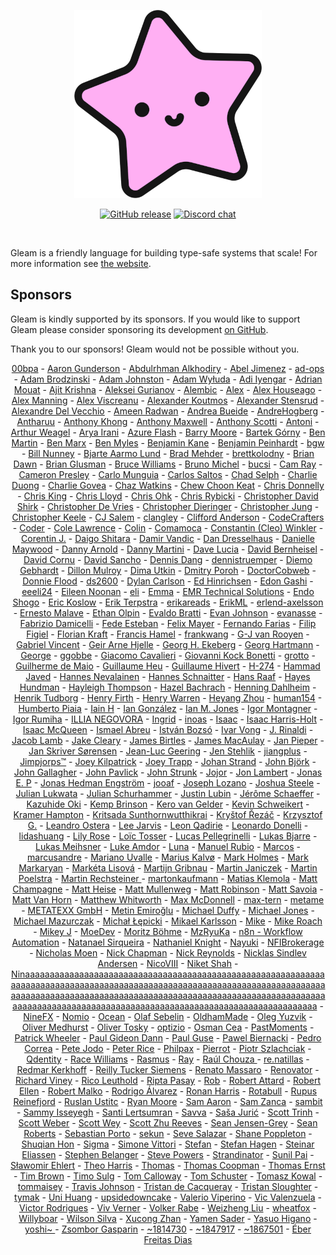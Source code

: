 <p align="center">
  <img src="images/lucy.png" alt="Lucy, Gleam's mascot">
</p>

<p align="center">
  <a href="https://github.com/gleam-lang/gleam/releases"><img src="https://img.shields.io/github/release/gleam-lang/gleam" alt="GitHub release"></a>
  <a href="https://discord.gg/Fm8Pwmy"><img src="https://img.shields.io/discord/768594524158427167?color=blue" alt="Discord chat"></a>
</p>

<!-- A spacer -->
<div>&nbsp;</div>

Gleam is a friendly language for building type-safe systems that scale! For more
information see [the website](https://gleam.run).

## Sponsors

Gleam is kindly supported by its sponsors. If you would like to support Gleam
please consider sponsoring its development [on GitHub](https://github.com/sponsors/lpil).

Thank you to our sponsors! Gleam would not be possible without you.

<!-- Below this line this file is autogenerated -->
<p align="center">
  <a href="https://github.com/00bpa">00bpa</a> -
  <a href="https://github.com/agundy">Aaron Gunderson</a> -
  <a href="https://github.com/zeroows">Abdulrhman Alkhodiry</a> -
  <a href="https://github.com/abeljim">Abel Jimenez</a> -
  <a href="https://github.com/ad-ops">ad-ops</a> -
  <a href="https://github.com/AdamBrodzinski">Adam Brodzinski</a> -
  <a href="https://github.com/adjohnston">Adam Johnston</a> -
  <a href="https://github.com/adam-wyluda">Adam Wyłuda</a> -
  <a href="https://github.com/thebugcatcher">Adi Iyengar</a> -
  <a href="https://github.com/amouat">Adrian Mouat</a> -
  <a href="https://github.com/JitPackJoyride">Ajit Krishna</a> -
  <a href="https://github.com/Guria">Aleksei Gurianov</a> -
  <a href="https://alembic.com.au">Alembic</a> -
  <a href="https://github.com/eelmafia">Alex</a> -
  <a href="https://github.com/ahouseago">Alex Houseago</a> -
  <a href="https://github.com/rawhat">Alex Manning</a> -
  <a href="https://github.com/aexvir">Alex Viscreanu</a> -
  <a href="https://github.com/akoutmos">Alexander Koutmos</a> -
  <a href="https://github.com/muonoum">Alexander Stensrud</a> -
  <a href="https://github.com/defgenx">Alexandre Del Vecchio</a> -
  <a href="https://github.com/Acepie">Ameen Radwan</a> -
  <a href="https://github.com/abueide">Andrea Bueide</a> -
  <a href="https://github.com/AndreHogberg">AndreHogberg</a> -
  <a href="https://github.com/antharuu">Antharuu</a> -
  <a href="https://github.com/anthony-khong">Anthony Khong</a> -
  <a href="https://github.com/Illbjorn">Anthony Maxwell</a> -
  <a href="https://github.com/amscotti">Anthony Scotti</a> -
  <a href="https://github.com/vereym">Antoni</a> -
  <a href="https://github.com/aweagel">Arthur Weagel</a> -
  <a href="https://github.com/aryairani">Arya Irani</a> -
  <a href="https://github.com/azureflash">Azure Flash</a> -
  <a href="https://github.com/chiroptical">Barry Moore</a> -
  <a href="https://github.com/bartekgorny">Bartek Górny</a> -
  <a href="https://github.com/requestben">Ben Martin</a> -
  <a href="https://github.com/bgmarx">Ben Marx</a> -
  <a href="https://github.com/benmyles">Ben Myles</a> -
  <a href="https://github.com/bbkane">Benjamin Kane</a> -
  <a href="https://github.com/bcpeinhardt">Benjamin Peinhardt</a> -
  <a href="https://github.com/bgwdotdev">bgw</a> -
  <a href="https://github.com/bigtallbill">Bill Nunney</a> -
  <a href="https://github.com/bjartelund">Bjarte Aarmo Lund</a> -
  <a href="https://github.com/bmehder">Brad Mehder</a> -
  <a href="https://github.com/brettkolodny">brettkolodny</a> -
  <a href="https://github.com/brian-dawn">Brian Dawn</a> -
  <a href="https://github.com/bglusman">Brian Glusman</a> -
  <a href="https://github.com/bruce">Bruce Williams</a> -
  <a href="https://github.com/nono">Bruno Michel</a> -
  <a href="https://github.com/bucsi">bucsi</a> -
  <a href="https://github.com/camray">Cam Ray</a> -
  <a href="https://github.com/cameronpresley">Cameron Presley</a> -
  <a href="https://github.com/carlomunguia">Carlo Munguia</a> -
  <a href="https://github.com/csaltos">Carlos Saltos</a> -
  <a href="https://github.com/chadselph">Chad Selph</a> -
  <a href="https://github.com/ctdio">Charlie Duong</a> -
  <a href="https://github.com/charlie-n01r">Charlie Govea</a> -
  <a href="https://github.com/chazwatkins">Chaz Watkins</a> -
  <a href="https://github.com/choonkeat">Chew Choon Keat</a> -
  <a href="https://github.com/ceedon">Chris Donnelly</a> -
  <a href="https://github.com/Morzaram">Chris King</a> -
  <a href="https://github.com/chrislloyd">Chris Lloyd</a> -
  <a href="https://github.com/utilForever">Chris Ohk</a> -
  <a href="https://github.com/Chriscbr">Chris Rybicki</a> -
  <a href="https://github.com/christophershirk">Christopher David Shirk</a> -
  <a href="https://github.com/devries">Christopher De Vries</a> -
  <a href="https://github.com/cdaringe">Christopher Dieringer</a> -
  <a href="https://github.com/christopherhjung">Christopher Jung</a> -
  <a href="https://github.com/christhekeele">Christopher Keele</a> -
  <a href="https://github.com/specialblend">CJ Salem</a> -
  <a href="https://github.com/clangley">clangley</a> -
  <a href="https://github.com/CliffordAnderson">Clifford Anderson</a> -
  <a href="https://github.com/codecrafters-io">CodeCrafters</a> -
  <a href="https://github.com/coder">Coder</a> -
  <a href="https://github.com/colelawrence">Cole Lawrence</a> -
  <a href="https://github.com/insanitybit">Colin</a> -
  <a href="https://github.com/Comamoca">Comamoca</a> -
  <a href="https://github.com/Lucostus">Constantin (Cleo) Winkler</a> -
  <a href="https://github.com/jcorentin">Corentin J.</a> -
  <a href="https://github.com/sdaigo">Daigo Shitara</a> -
  <a href="https://github.com/dvic">Damir Vandic</a> -
  <a href="https://github.com/ddresselhaus">Dan Dresselhaus</a> -
  <a href="https://github.com/DanielleMaywood">Danielle Maywood</a> -
  <a href="https://github.com/pinnet">Danny Arnold</a> -
  <a href="https://github.com/despairblue">Danny Martini</a> -
  <a href="https://github.com/davydog187">Dave Lucia</a> -
  <a href="https://github.com/dbernheisel">David Bernheisel</a> -
  <a href="https://github.com/davidcornu">David Cornu</a> -
  <a href="https://github.com/davesnx">David Sancho</a> -
  <a href="https://github.com/dangdennis">Dennis Dang</a> -
  <a href="https://github.com/dennistruemper">dennistruemper</a> -
  <a href="https://github.com/diemogebhardt">Diemo Gebhardt</a> -
  <a href="https://github.com/dmmulroy">Dillon Mulroy</a> -
  <a href="https://github.com/gothy">Dima Utkin</a> -
  <a href="https://github.com/poroh">Dmitry Poroh</a> -
  <a href="https://github.com/DoctorCobweb">DoctorCobweb</a> -
  <a href="https://github.com/floodfx">Donnie Flood</a> -
  <a href="https://github.com/ds2600">ds2600</a> -
  <a href="https://github.com/gdcrisp">Dylan Carlson</a> -
  <a href="https://github.com/edhinrichsen">Ed Hinrichsen</a> -
  <a href="https://github.com/edongashi">Edon Gashi</a> -
  <a href="https://github.com/eeeli24">eeeli24</a> -
  <a href="https://github.com/enoonan">Eileen Noonan</a> -
  <a href="https://github.com/dropwhile">eli</a> -
  <a href="https://github.com/Emma-Fuller">Emma</a> -
  <a href="https://github.com/EMRTS">EMR Technical Solutions</a> -
  <a href="https://github.com/yellowsman">Endo Shogo</a> -
  <a href="https://github.com/ekosz">Eric Koslow</a> -
  <a href="https://github.com/eterps">Erik Terpstra</a> -
  <a href="https://liberapay.com/erikareads/">erikareads</a> -
  <a href="https://github.com/ErikML">ErikML</a> -
  <a href="https://github.com/erlend-axelsson">erlend-axelsson</a> -
  <a href="https://github.com/oberernst">Ernesto Malave</a> -
  <a href="https://github.com/EthanOlpin">Ethan Olpin</a> -
  <a href="https://github.com/evaldobratti">Evaldo Bratti</a> -
  <a href="https://github.com/evanj2357">Evan Johnson</a> -
  <a href="https://github.com/evanasse">evanasse</a> -
  <a href="https://github.com/fabridamicelli">Fabrizio Damicelli</a> -
  <a href="https://github.com/fmesteban">Fede Esteban</a> -
  <a href="https://github.com/yerTools">Felix Mayer</a> -
  <a href="https://github.com/nandofarias">Fernando Farias</a> -
  <a href="https://github.com/ffigiel">Filip Figiel</a> -
  <a href="https://github.com/floriank">Florian Kraft</a> -
  <a href="https://github.com/francishamel">Francis Hamel</a> -
  <a href="https://github.com/Frank-III">frankwang</a> -
  <a href="https://github.com/gvrooyen">G-J van Rooyen</a> -
  <a href="https://github.com/gabrielvincent">Gabriel Vincent</a> -
  <a href="https://github.com/gahjelle">Geir Arne Hjelle</a> -
  <a href="https://github.com/hagenek">Georg H. Ekeberg</a> -
  <a href="https://github.com/brasilikum">Georg Hartmann</a> -
  <a href="https://github.com/george-grec">George</a> -
  <a href="https://github.com/ggobbe">ggobbe</a> -
  <a href="https://github.com/giacomocavalieri">Giacomo Cavalieri</a> -
  <a href="https://github.com/giovannibonetti">Giovanni Kock Bonetti</a> -
  <a href="https://github.com/grottohub">grotto</a> -
  <a href="https://github.com/nirev">Guilherme de Maio</a> -
  <a href="https://github.com/guillheu">Guillaume Heu</a> -
  <a href="https://github.com/ghivert">Guillaume Hivert</a> -
  <a href="https://github.com/H-274">H-274</a> -
  <a href="https://github.com/hammad-r-javed">Hammad Javed</a> -
  <a href="https://github.com/kwando">Hannes Nevalainen</a> -
  <a href="https://github.com/ildorn">Hannes Schnaitter</a> -
  <a href="https://github.com/oderwat">Hans Raaf</a> -
  <a href="https://github.com/jhundman">Hayes Hundman</a> -
  <a href="https://github.com/hayleigh-dot-dev">Hayleigh Thompson</a> -
  <a href="https://github.com/hibachrach">Hazel Bachrach</a> -
  <a href="https://github.com/hdahlheim">Henning Dahlheim</a> -
  <a href="https://github.com/tudborg">Henrik Tudborg</a> -
  <a href="https://github.com/h14h">Henry Firth</a> -
  <a href="https://github.com/henrysdev">Henry Warren</a> -
  <a href="https://github.com/losfair">Heyang Zhou</a> -
  <a href="https://github.com/human154">human154</a> -
  <a href="https://github.com/hpiaia">Humberto Piaia</a> -
  <a href="https://github.com/iainh">Iain H</a> -
  <a href="https://github.com/Ian-GL">Ian González</a> -
  <a href="https://github.com/ianmjones">Ian M. Jones</a> -
  <a href="https://github.com/igordsm">Igor Montagner</a> -
  <a href="https://github.com/irumiha">Igor Rumiha</a> -
  <a href="https://github.com/nilliax">ILLIA NEGOVORA</a> -
  <a href="https://github.com/intarga">Ingrid</a> -
  <a href="https://github.com/inoas">inoas</a> -
  <a href="https://github.com/graphiteisaac">Isaac</a> -
  <a href="https://github.com/isaacharrisholt">Isaac Harris-Holt</a> -
  <a href="https://github.com/imcquee">Isaac McQueen</a> -
  <a href="https://github.com/ismaelga">Ismael Abreu</a> -
  <a href="https://github.com/bozso">István Bozsó</a> -
  <a href="https://github.com/ivarvong">Ivar Vong</a> -
  <a href="https://github.com/m-rinaldi">J. Rinaldi</a> -
  <a href="https://github.com/jacobdalamb">Jacob Lamb</a> -
  <a href="https://github.com/jakecleary">Jake Cleary</a> -
  <a href="https://github.com/jamesbirtles">James Birtles</a> -
  <a href="https://github.com/jamesmacaulay">James MacAulay</a> -
  <a href="https://github.com/janpieper">Jan Pieper</a> -
  <a href="https://github.com/monzool">Jan Skriver Sørensen</a> -
  <a href="https://github.com/jlgeering">Jean-Luc Geering</a> -
  <a href="https://github.com/okkdev">Jen Stehlik</a> -
  <a href="https://github.com/jiangplus">jiangplus</a> -
  <a href="https://github.com/hunkyjimpjorps">Jimpjorps™</a> -
  <a href="https://github.com/joeykilpatrick">Joey Kilpatrick</a> -
  <a href="https://github.com/joeytrapp">Joey Trapp</a> -
  <a href="https://github.com/johan-st">Johan Strand</a> -
  <a href="https://github.com/JohnBjrk">John Björk</a> -
  <a href="https://github.com/johngallagher">John Gallagher</a> -
  <a href="https://github.com/jmpavlick">John Pavlick</a> -
  <a href="https://github.com/jrstrunk">John Strunk</a> -
  <a href="https://github.com/xjojorx">Jojor</a> -
  <a href="https://github.com/jonlambert">Jon Lambert</a> -
  <a href="https://github.com/igern">Jonas E. P</a> -
  <a href="https://github.com/JonasHedEng">Jonas Hedman Engström</a> -
  <a href="https://github.com/jooaf">jooaf</a> -
  <a href="https://github.com/joseph-lozano">Joseph Lozano</a> -
  <a href="https://github.com/joshocalico">Joshua Steele</a> -
  <a href="https://liberapay.com/d2quadra/">Julian Lukwata</a> -
  <a href="https://github.com/schurhammer">Julian Schurhammer</a> -
  <a href="https://github.com/justinlubin">Justin Lubin</a> -
  <a href="https://github.com/Neofox">Jérôme Schaeffer</a> -
  <a href="https://github.com/kazuhideoki">Kazuhide Oki</a> -
  <a href="https://github.com/jkbrinso">Kemp Brinson</a> -
  <a href="https://github.com/keroami">Kero van Gelder</a> -
  <a href="https://github.com/kevinschweikert">Kevin Schweikert</a> -
  <a href="https://github.com/hamptokr">Kramer Hampton</a> -
  <a href="https://github.com/Bearfinn">Kritsada Sunthornwutthikrai</a> -
  <a href="https://github.com/krystofrezac">Kryštof Řezáč</a> -
  <a href="https://github.com/krzysztofgb">Krzysztof G.</a> -
  <a href="https://github.com/leostera">Leandro Ostera</a> -
  <a href="https://github.com/leejarvis">Lee Jarvis</a> -
  <a href="https://github.com/leonqadirie">Leon Qadirie</a> -
  <a href="https://github.com/LeartS">Leonardo Donelli</a> -
  <a href="https://github.com/defp">lidashuang</a> -
  <a href="https://github.com/LilyRose2798">Lily Rose</a> -
  <a href="https://github.com/wowi42">Loïc Tosser</a> -
  <a href="https://github.com/lucaspellegrinelli">Lucas Pellegrinelli</a> -
  <a href="https://github.com/lbjarre">Lukas Bjarre</a> -
  <a href="https://github.com/lukasmeihsner">Lukas Meihsner</a> -
  <a href="https://github.com/lamdor">Luke Amdor</a> -
  <a href="https://github.com/2kool4idkwhat">Luna</a> -
  <a href="https://github.com/manuel-rubio">Manuel Rubio</a> -
  <a href="https://github.com/ideaMarcos">Marcos</a> -
  <a href="https://github.com/marcusandre">marcusandre</a> -
  <a href="https://github.com/AYM1607">Mariano Uvalle</a> -
  <a href="https://github.com/mariuskalvo">Marius Kalvø</a> -
  <a href="https://github.com/markholmes">Mark Holmes</a> -
  <a href="https://github.com/markmark206">Mark Markaryan</a> -
  <a href="https://github.com/datayja">Markéta Lisová</a> -
  <a href="https://github.com/foresterre">Martijn Gribnau</a> -
  <a href="https://github.com/Janiczek">Martin Janiczek</a> -
  <a href="https://github.com/poelstra">Martin Poelstra</a> -
  <a href="https://github.com/rechsteiner">Martin Rechsteiner </a> -
  <a href="https://github.com/martonkaufmann">martonkaufmann</a> -
  <a href="https://github.com/klemola">Matias Klemola</a> -
  <a href="https://github.com/han-tyumi">Matt Champagne</a> -
  <a href="https://github.com/mhheise">Matt Heise</a> -
  <a href="https://github.com/m">Matt Mullenweg</a> -
  <a href="https://github.com/matthewrobinsondev">Matt Robinson</a> -
  <a href="https://github.com/matt-savvy">Matt Savoia</a> -
  <a href="https://github.com/mattvanhorn">Matt Van Horn</a> -
  <a href="https://github.com/mwhitworth">Matthew Whitworth</a> -
  <a href="https://github.com/maxmcd">Max McDonnell</a> -
  <a href="https://github.com/max-tern">max-tern</a> -
  <a href="https://github.com/metame">metame</a> -
  <a href="https://github.com/metatexx">METATEXX GmbH</a> -
  <a href="https://github.com/amiroff">Metin Emiroğlu</a> -
  <a href="https://github.com/stunthamster">Michael Duffy</a> -
  <a href="https://github.com/michaeljones">Michael Jones</a> -
  <a href="https://github.com/monocursive">Michael Mazurczak</a> -
  <a href="https://github.com/michallepicki">Michał Łępicki</a> -
  <a href="https://github.com/karlsson">Mikael Karlsson</a> -
  <a href="https://liberapay.com/Daybowbow/">Mike</a> -
  <a href="https://github.com/mroach">Mike Roach</a> -
  <a href="https://liberapay.com/mikej/">Mikey J</a> -
  <a href="https://github.com/MoeDevelops">MoeDev</a> -
  <a href="https://github.com/MoritzBoehme">Moritz Böhme</a> -
  <a href="https://github.com/rykawamu">MzRyuKa</a> -
  <a href="https://github.com/n8nio">n8n - Workflow Automation</a> -
  <a href="https://github.com/natanaelsirqueira">Natanael Sirqueira</a> -
  <a href="https://github.com/nathanielknight">Nathaniel Knight</a> -
  <a href="https://github.com/Kuuuuuuuu">Nayuki</a> -
  <a href="https://github.com/NFIBrokerage">NFIBrokerage</a> -
  <a href="https://github.com/arcanemachine">Nicholas Moen</a> -
  <a href="https://github.com/nchapman">Nick Chapman</a> -
  <a href="https://github.com/ndreynolds">Nick Reynolds</a> -
  <a href="https://github.com/NicklasXYZ">Nicklas Sindlev Andersen</a> -
  <a href="https://github.com/NicoVIII">NicoVIII</a> -
  <a href="https://github.com/mrniket">Niket Shah</a> -
  <a href="https://github.com/ninanomenon">Ninaaaaaaaaaaaaaaaaaaaaaaaaaaaaaaaaaaaaaaaaaaaaaaaaaaaaaaaaaaaaaaaaaaaaaaaaaaaaaaaaaaaaaaaaaaaaaaaaaaaaaaaaaaaaaaaaaaaaaaaaaaaaaaaaaaaaaaaaaaaaaaaaaaaaaaaaaaaaaaaaaaaaaaaaaaaaaaaaaaaaaaaaaaaaaaaaaaaaaaaaaaaaaaaaaaaaaaaaaaaaaaaaaaaaaaaaaaaaaaaaaaaaaaaaaaa</a> -
  <a href="http://www.ninefx.com">NineFX</a> -
  <a href="https://github.com/nomio">Nomio</a> -
  <a href="https://github.com/oceanlewis">Ocean</a> -
  <a href="https://github.com/osebelin">Olaf Sebelin</a> -
  <a href="https://github.com/OldhamMade">OldhamMade</a> -
  <a href="https://github.com/spaghettiguru">Oleg Yuzvik</a> -
  <a href="https://github.com/CanadaHonk">Oliver Medhurst</a> -
  <a href="https://github.com/otosky">Oliver Tosky</a> -
  <a href="https://github.com/optizio">optizio</a> -
  <a href="https://github.com/daslaf">Osman Cea</a> -
  <a href="https://github.com/PastMoments">PastMoments</a> -
  <a href="https://github.com/Davorak">Patrick Wheeler</a> -
  <a href="https://github.com/giddie">Paul Gideon Dann</a> -
  <a href="https://github.com/pguse">Paul Guse</a> -
  <a href="https://github.com/biernacki">Pawel Biernacki</a> -
  <a href="https://github.com/Tulkdan">Pedro Correa</a> -
  <a href="https://github.com/petejodo">Pete Jodo</a> -
  <a href="https://github.com/pvsr">Peter Rice</a> -
  <a href="https://github.com/philpax">Philpax</a> -
  <a href="https://github.com/pierrot-lc">Pierrot</a> -
  <a href="https://github.com/sz-piotr">Piotr Szlachciak</a> -
  <a href="https://github.com/qdentity">Qdentity</a> -
  <a href="https://github.com/raquentin">Race Williams</a> -
  <a href="https://github.com/stoft">Rasmus</a> -
  <a href="https://github.com/ray-delossantos">Ray</a> -
  <a href="https://github.com/chouzar">Raúl Chouza </a> -
  <a href="https://github.com/renatillas">re.natillas</a> -
  <a href="https://github.com/redmar">Redmar Kerkhoff</a> -
  <a href="https://github.com/reillysiemens">Reilly Tucker Siemens</a> -
  <a href="https://github.com/renatomassaro">Renato Massaro</a> -
  <a href="https://github.com/renovatorruler">Renovator</a> -
  <a href="https://github.com/richard-viney">Richard Viney</a> -
  <a href="https://github.com/rico">Rico Leuthold</a> -
  <a href="https://github.com/ripta">Ripta Pasay</a> -
  <a href="https://github.com/robertwayne">Rob</a> -
  <a href="https://github.com/TanklesXL">Robert Attard</a> -
  <a href="https://github.com/rellen">Robert Ellen</a> -
  <a href="https://github.com/malkomalko">Robert Malko</a> -
  <a href="https://github.com/Papipo">Rodrigo Álvarez</a> -
  <a href="https://liberapay.com/Karakunai/">Ronan Harris</a> -
  <a href="https://github.com/rotabull">Rotabull</a> -
  <a href="https://github.com/reinefjord">Rupus Reinefjord</a> -
  <a href="https://github.com/ustitc">Ruslan Ustitc</a> -
  <a href="https://github.com/mooreryan">Ryan Moore</a> -
  <a href="https://github.com/samaaron">Sam Aaron</a> -
  <a href="https://github.com/metruzanca">Sam Zanca</a> -
  <a href="https://github.com/soulsam480">sambit</a> -
  <a href="https://github.com/bkspace">Sammy Isseyegh</a> -
  <a href="https://github.com/mrgleam">Santi Lertsumran</a> -
  <a href="https://github.com/castletaste">Savva</a> -
  <a href="https://github.com/sasa1977">Saša Jurić</a> -
  <a href="https://github.com/scotttrinh">Scott Trinh</a> -
  <a href="https://github.com/smweber">Scott Weber</a> -
  <a href="https://github.com/scottwey">Scott Wey</a> -
  <a href="https://github.com/star-szr">Scott Zhu Reeves</a> -
  <a href="https://github.com/seanjensengrey">Sean Jensen-Grey</a> -
  <a href="https://github.com/SeanRoberts">Sean Roberts</a> -
  <a href="https://github.com/sporto">Sebastian Porto</a> -
  <a href="https://github.com/sekunho">sekun</a> -
  <a href="https://github.com/tehprofessor">Seve Salazar</a> -
  <a href="https://github.com/codemonkey76">Shane Poppleton</a> -
  <a href="https://github.com/honsq90">Shuqian Hon</a> -
  <a href="https://github.com/sigmasternchen">Sigma</a> -
  <a href="https://github.com/simonewebdesign">Simone Vittori</a> -
  <a href="https://github.com/bytesource">Stefan</a> -
  <a href="https://github.com/sthagen">Stefan Hagen</a> -
  <a href="https://github.com/steinareliassen">Steinar Eliassen</a> -
  <a href="https://github.com/Qard">Stephen Belanger</a> -
  <a href="https://github.com/stvpwrs">Steve Powers</a> -
  <a href="https://github.com/Strandinator">Strandinator</a> -
  <a href="https://github.com/threepointone">Sunil Pai</a> -
  <a href="https://github.com/slafs">Sławomir Ehlert</a> -
  <a href="https://github.com/Theosaurus-Rex">Theo Harris</a> -
  <a href="https://github.com/thomaswhyyou">Thomas</a> -
  <a href="https://github.com/tcoopman">Thomas Coopman</a> -
  <a href="https://github.com/ernstla">Thomas Ernst</a> -
  <a href="https://github.com/tmbrwn">Tim Brown</a> -
  <a href="https://github.com/timgluz">Timo Sulg</a> -
  <a href="https://github.com/modellurgist">Tom Calloway</a> -
  <a href="https://github.com/tomjschuster">Tom Schuster</a> -
  <a href="https://github.com/tomekowal">Tomasz Kowal</a> -
  <a href="https://github.com/tommaisey">tommaisey</a> -
  <a href="https://github.com/ThisGuyCodes">Travis Johnson</a> -
  <a href="https://github.com/TristanCacqueray">Tristan de Cacqueray</a> -
  <a href="https://github.com/tsloughter">Tristan Sloughter</a> -
  <a href="https://github.com/tymak">tymak</a> -
  <a href="https://github.com/UniH">Uni Huang</a> -
  <a href="https://github.com/upsidedownsweetfood">upsidedowncake</a> -
  <a href="https://github.com/vvzen">Valerio Viperino</a> -
  <a href="https://github.com/sandsower">Vic Valenzuela</a> -
  <a href="https://github.com/rodrigues">Victor Rodrigues</a> -
  <a href="https://github.com/PerpetualPossum">Viv Verner</a> -
  <a href="https://github.com/yelps">Volker Rabe</a> -
  <a href="https://github.com/weizhliu">Weizheng Liu</a> -
  <a href="https://github.com/enkerewpo">wheatfox</a> -
  <a href="https://github.com/Willyboar">Willyboar</a> -
  <a href="https://github.com/wilsonsilva">Wilson Silva</a> -
  <a href="https://github.com/HymanZHAN">Xucong Zhan</a> -
  <a href="https://github.com/yamen">Yamen Sader</a> -
  <a href="https://github.com/Yasuo-Higano">Yasuo Higano</a> -
  <a href="https://github.com/joshi-monster">yoshi~ </a> -
  <a href="https://github.com/gasparinzsombor">Zsombor Gasparin</a> -
  <a href="https://liberapay.com/~1814730/">~1814730</a> -
  <a href="https://liberapay.com/~1847917/">~1847917</a> -
  <a href="https://liberapay.com/~1867501/">~1867501</a> -
  <a href="https://github.com/eberfreitas">Éber Freitas Dias</a>
</p>
